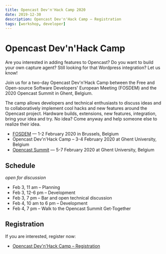 ```yaml
---
title: Opencast Dev'n'Hack Camp 2020
date: 2019-12-30
description: Opencast Dev'n'Hack Camp – Registration
tags: [workshop, developer]
---
```


# Opencast Dev'n'Hack Camp

Are you interested in adding features to Opencast? Do you want to build your
own capture agent? Still looking for that Wordpress integration? Let us know!

Join us for a two-day Opencast Dev'n'Hack Camp between the Free and Open-source
Software Developers' European Meeting (FOSDEM) and the 2020 Opencast Summit in
Ghent, Belgium.

The camp allows developers and technical enthusiasts to discuss ideas and to
collaboratively implement cool hacks and new features around the Opencast
project. Hardware builds, extensions, new features, integration, bring your
idea and try. No idea? Come anyway and help someone else to realize their idea.

- [FOSDEM](https://fosdem.org/2020/) — 1-2 February 2020 in Brussels, Belgium
- Opencast Dev'n'Hack Camp – 3-4 February 2020 at Ghent University, Belgium
- [Opencast Summit](https://oc2020.ugent.be) — 5-7 February 2020 at Ghent University, Belgium


## Schedule

*open for discussion*

- Feb 3, 11 am – Planning
- Feb 3, 12-6 pm – Development
- Feb 3, 7 pm – Bar and open technical discussion
- Feb 4, 10 am to 6 pm – Development
- Feb 4, 7 pm – Walk to the Opencast Summit Get-Together


## Registration

If you are interested, register now:

- [Opencast Dev'n'Hack Camp – Registration](https://docs.google.com/forms/d/e/1FAIpQLSeR71zv1FjyT71TO1as4cKHLjVyRDrduN2IRZLdMgB1U_m50Q/viewform)
